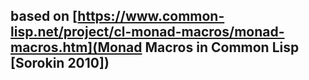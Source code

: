## based on [https://www.common-lisp.net/project/cl-monad-macros/monad-macros.htm](Monad Macros in Common Lisp [Sorokin 2010])
